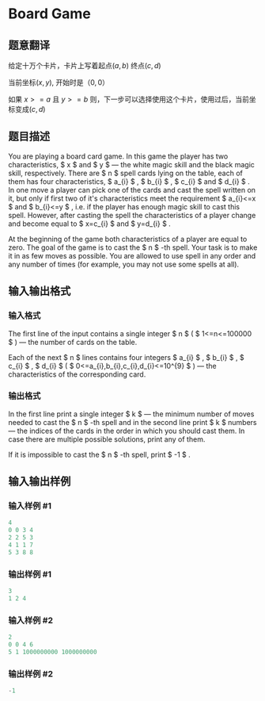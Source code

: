 # Board Game

## 题意翻译

给定十万个卡片，卡片上写着起点$(a,b)$ 终点$(c,d)$

当前坐标$(x,y)$, 开始时是$（0,0）$

如果 $x >= a$ 且 $y >= b$ 则，下一步可以选择使用这个卡片，使用过后，当前坐标变成$(c,d)$

## 题目描述

You are playing a board card game. In this game the player has two characteristics, $ x $ and $ y $ — the white magic skill and the black magic skill, respectively. There are $ n $ spell cards lying on the table, each of them has four characteristics, $ a_{i} $ , $ b_{i} $ , $ c_{i} $ and $ d_{i} $ . In one move a player can pick one of the cards and cast the spell written on it, but only if first two of it's characteristics meet the requirement $ a_{i}<=x $ and $ b_{i}<=y $ , i.e. if the player has enough magic skill to cast this spell. However, after casting the spell the characteristics of a player change and become equal to $ x=c_{i} $ and $ y=d_{i} $ .

At the beginning of the game both characteristics of a player are equal to zero. The goal of the game is to cast the $ n $ -th spell. Your task is to make it in as few moves as possible. You are allowed to use spell in any order and any number of times (for example, you may not use some spells at all).

## 输入输出格式

### 输入格式

The first line of the input contains a single integer $ n $ ( $ 1<=n<=100000 $ ) — the number of cards on the table.

Each of the next $ n $ lines contains four integers $ a_{i} $ , $ b_{i} $ , $ c_{i} $ , $ d_{i} $ ( $ 0<=a_{i},b_{i},c_{i},d_{i}<=10^{9} $ ) — the characteristics of the corresponding card.

### 输出格式

In the first line print a single integer $ k $ — the minimum number of moves needed to cast the $ n $ -th spell and in the second line print $ k $ numbers — the indices of the cards in the order in which you should cast them. In case there are multiple possible solutions, print any of them.

If it is impossible to cast the $ n $ -th spell, print $ -1 $ .

## 输入输出样例

### 输入样例 #1

```cpp
4
0 0 3 4
2 2 5 3
4 1 1 7
5 3 8 8

```
### 输出样例 #1

```cpp
3
1 2 4

```
### 输入样例 #2

```cpp
2
0 0 4 6
5 1 1000000000 1000000000

```
### 输出样例 #2

```cpp
-1

```

